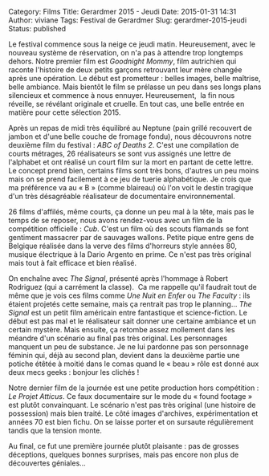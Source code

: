 Category: Films
Title: Gerardmer 2015 - Jeudi
Date: 2015-01-31 14:31
Author: viviane
Tags: Festival de Gerardmer
Slug: gerardmer-2015-jeudi
Status: published

Le festival commence sous la neige ce jeudi matin. Heureusement, avec le nouveau système de réservation, on n'a pas à attendre trop longtemps dehors. Notre premier film est <em>Goodnight Mommy</em>, film autrichien qui raconte l'histoire de deux petits garçons retrouvant leur mère changée après une opération. Le début est prometteur : belles images, belle maîtrise, belle ambiance. Mais bientôt le film se prélasse un peu dans ses longs plans silencieux et commence à nous ennuyer. Heureusement,  la fin nous réveille, se révélant originale et cruelle. En tout cas, une belle entrée en matière pour cette sélection 2015.

Après un repas de midi très équilibré au Neptune (pain grillé recouvert de jambon et d'une belle couche de fromage fondu), nous découvrons notre deuxième film du festival : <em>ABC of Deaths 2</em>. C'est une compilation de courts métrages, 26 réalisateurs se sont vus assignés une lettre de l'alphabet et ont réalisé un court film sur la mort en partant de cette lettre. Le concept prend bien, certains films sont très bons, d'autres un peu moins mais on se prend facilement à ce jeu de tuerie alphabétique. Je crois que ma préférence va au « B » (comme blaireau) où l'on voit le destin tragique d'un très désagréable réalisateur de documentaire environnemental.

26 films d'affilés, même courts, ça donne un peu mal à la tête, mais pas le temps de se reposer, nous avons rendez-vous avec un film de la compétition officielle :<em> Cub</em>. C'est un film où des scouts flamands se font gentiment massacrer par de sauvages wallons. Petite pique entre gens de Belgique réalisée dans la verve des films d'horreurs style années 80, musique électrique à la Dario Argento en prime. Ce n'est pas très original mais tout à fait efficace et bien réalisé.

On enchaîne avec <em>The Signal</em>, présenté après l'hommage à Robert Rodriguez (qui a carrément la classe).  Ca me rappelle qu'il faudrait tout de même que je vois ces films comme <em>Une Nuit en Enfer</em> ou <em>The Faculty</em> : ils étaient projetés cette semaine, mais ça rentrait pas trop le planning… <em>The Signal</em> est un petit film américain entre fantastique et science-fiction. Le début est pas mal et le réalisateur sait donner une certaine ambiance et un certain mystère. Mais ensuite, ça retombe assez mollement dans les méandre d'un scénario au final pas très original. Les personnages manquent un peu de substance. Je ne lui pardonne pas son personnage féminin qui, déjà au second plan, devient dans la deuxième partie une potiche étêtée à moitié dans le comas quand le « beau » rôle est donné aux deux mecs geeks : bonjour les clichés !

Notre dernier film de la journée est une petite production hors compétition :<em> Le Projet Atticus</em>. Ce faux documentaire sur le mode du « found footage » est plutôt convainquant. Le scénario n'est pas très original (une histoire de possession) mais bien traité. Le côté images d'archives, expérimentation et années 70 est bien fichu. On se laisse porter et on sursaute régulièrement tandis que la tension monte.

Au final, ce fut une première journée plutôt plaisante : pas de grosses déceptions, quelques bonnes surprises, mais pas encore non plus de découvertes géniales...